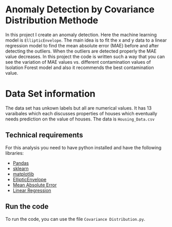 # Anomaly Detection by Covariance Distribution Methode

In this project I create an anomaly detection. Here the machine learning model is ```EllipticEnvelope```. The main idea is to fit the x and y data to a linear regression model
to find the mean absolute error (MAE) before and after detecting the outliers. When the outliers are detected properly the MAE value decreases. In this project the code is written 
such a way that you can see the variation of MAE values vs. different contamination values of Isolation Forest model and also it recommends the best contamination value. 

# Data Set information
The data set has unkown labels but all are numerical values. It has 13 varaibales which each discusses properties of houses which eventually needs prediction on the value of houses. The data is ```Housing_Data.csv```

## Technical requirements
For this analysis you need to have python installed and have the following libraries:
- [Pandas](https://pandas.pydata.org/)
- [sklearn](https://scikit-learn.org/stable/)
- [matplotlib](https://matplotlib.org/)
- [EllipticEnvelope](https://scikit-learn.org/stable/modules/generated/sklearn.covariance.EllipticEnvelope.html)
- [Mean Absolute Error](https://scikit-learn.org/stable/modules/generated/sklearn.metrics.mean_absolute_error.html)
- [Linear Regression](https://scikit-learn.org/stable/modules/generated/sklearn.linear_model.LinearRegression.html)

## Run the code
To run the code, you can use the file ```Covariance Distribution.py```.
